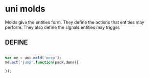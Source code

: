 # uni molds

Molds give the entities form. They define the actions that entities may perform. They also define the signals entities may trigger.

## DEFINE

``` javascript

var me = uni.mold('meep');
me.act('jump',function(pack,done){
	
});

```